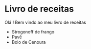 # Livro de receitas

Olá ! Bem vindo ao meu livro de receitas

 - Strogonoff de frango
 - Pavê
 - Bolo de Cenoura
 
